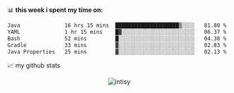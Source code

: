 📊 **this week i spent my time on:**
<!--START_SECTION:waka-->

```txt
Java              16 hrs 15 mins  ████████████████████▒░░░░   81.80 %
YAML              1 hr 15 mins    █▓░░░░░░░░░░░░░░░░░░░░░░░   06.37 %
Bash              52 mins         █░░░░░░░░░░░░░░░░░░░░░░░░   04.38 %
Gradle            33 mins         ▓░░░░░░░░░░░░░░░░░░░░░░░░   02.83 %
Java Properties   25 mins         ▓░░░░░░░░░░░░░░░░░░░░░░░░   02.13 %
```

<!--END_SECTION:waka-->


📈 my github stats

<p align="center"> <img src="https://github-readme-stats.vercel.app/api?username=intisy&show_icons=true&theme=gotham" alt="intisy" />




